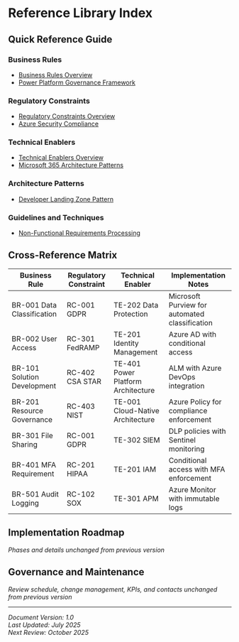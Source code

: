 # Reference Library Index

## Quick Reference Guide

### Business Rules
- [Business Rules Overview](business-rules/README.md)
- [Power Platform Governance Framework](business-rules/power-platform-governance.md)

### Regulatory Constraints
- [Regulatory Constraints Overview](regulatory-constraints/README.md)
- [Azure Security Compliance](regulatory-constraints/azure-security-compliance.md)

### Technical Enablers
- [Technical Enablers Overview](technical-enablers/README.md)
- [Microsoft 365 Architecture Patterns](technical-enablers/microsoft-365-architecture-patterns.md)

### Architecture Patterns
- [Developer Landing Zone Pattern](architecture-patterns/DeveloperLandingZonePattern.md)

### Guidelines and Techniques
- [Non-Functional Requirements Processing](guidelines-and-techniques/requirements-engineering/Non-Functional-Requirements-Processing.md)

## Cross-Reference Matrix

| Business Rule | Regulatory Constraint | Technical Enabler | Implementation Notes |
|---------------|----------------------|-------------------|---------------------|
| BR-001 Data Classification | RC-001 GDPR | TE-202 Data Protection | Microsoft Purview for automated classification |
| BR-002 User Access | RC-301 FedRAMP | TE-201 Identity Management | Azure AD with conditional access |
| BR-101 Solution Development | RC-402 CSA STAR | TE-401 Power Platform Architecture | ALM with Azure DevOps integration |
| BR-201 Resource Governance | RC-403 NIST | TE-001 Cloud-Native Architecture | Azure Policy for compliance enforcement |
| BR-301 File Sharing | RC-001 GDPR | TE-302 SIEM | DLP policies with Sentinel monitoring |
| BR-401 MFA Requirement | RC-201 HIPAA | TE-201 IAM | Conditional access with MFA enforcement |
| BR-501 Audit Logging | RC-102 SOX | TE-301 APM | Azure Monitor with immutable logs |

## Implementation Roadmap

_Phases and details unchanged from previous version_

## Governance and Maintenance

_Review schedule, change management, KPIs, and contacts unchanged from previous version_

---
*Document Version: 1.0*  
*Last Updated: July 2025*  
*Next Review: October 2025*
